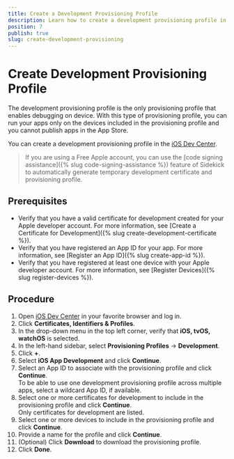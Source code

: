 ```yaml
---
title: Create a Development Provisioning Profile
description: Learn how to create a development provisioning profile in the iOS Dev Center.
position: 7
publish: true
slug: create-development-provisioning
---
```


# Create Development Provisioning Profile

The development provisioning profile is the only provisioning profile that enables debugging on device. With this type of provisioning profile, you can run your apps only on the devices included in the provisioning profile and you cannot publish apps in the App Store.

You can create a development provisioning profile in the [iOS Dev Center](https://developer.apple.com/membercenter).

> If you are using a Free Apple account, you can use the [code signing assistance]({% slug code-signing-assistance %}) feature of Sidekick to automatically generate temporary development certificate and provisioning profile.

## Prerequisites

* Verify that you have a valid certificate for development created for your Apple developer account. For more information, see [Create a Certificate for Development]({% slug create-development-certificate %}).
* Verify that you have registered an App ID for your app. For more information, see [Register an App ID]({% slug create-app-id %}).
* Verify that you have registered at least one device with your Apple developer account. For more information, see [Register Devices]({% slug register-devices %}).

## Procedure
1. Open [iOS Dev Center](https://developer.apple.com/membercenter) in your favorite browser and log in.
1. Click **Certificates, Identifiers &amp; Profiles**.
1. In the drop-down menu in the top left corner, verify that **iOS, tvOS, watchOS** is selected.
1. In the left-hand sidebar, select **Provisioning&nbsp;Profiles** &#8594; **Development**.
1. Click **+**.
1. Select **iOS&nbsp;App&nbsp;Development** and click **Continue**.
1. Select an App ID to associate with the provisioning profile and click **Continue**.<br/>To be able to use one development provisioning profile across multiple apps, select a wildcard App ID, if available.
1. Select one or more certificates for development to include in the provisioning profile and click **Continue**.<br/>Only certificates for development are listed.
1. Select one or more devices to include in the provisioning profile and click **Continue**.
1. Provide a name for the profile and click **Continue**.
1. (Optional) Click **Download** to download the provisioning profile.
1. Click **Done**.